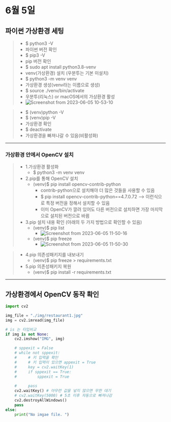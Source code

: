 # 6월 5일

## 파이썬 가상환경 세팅

> - $ python3 -V
> - 파이썬 버전 확인
> - $ pip3 -V
> - pip 버전 확인
> - $ sudo apt install python3.8-venv
> - venv(가상환경) 설치 (우분투는 기본 미설치)
> - $ python3 -m venv venv
> - 가상환경 생성(venv라는 이름으로 생성)
> - $ source ./venv/bin/activate
> - 우분투(리눅스) or macOS에서의 가상환경 활성
> - ![Screenshot from 2023-06-05 10-53-10](https://github.com/ajhwan/OpenCV_study/assets/129160008/d288acc1-805f-406d-93a8-68a1e5b353ed)

> - $ (venv)python -V
> - $ (venv)pip -V
> - 가상환경 확인
> - $ deactivate
> - 가상환경을 빠져나갈 수 있음(비활성화)
------------------------------------------------------------------------------------------------------------------------------------------
### 가상환경 안에서 OpenCV 설치
> - 1.가상환경 활성화
>   - $ python3 -m venv venv
> - 2.pip를 통해 OpenCV 설치
>   - (venv)$ pip install opencv-contrib-python
>     - contrib-python으로 설치해야 더 많은 것들을 사용할 수 있음
>     - $ pip install opencv-contrib-python==4.7.0.72  --> 이런식으로 특정 버전을 정해서 설치할 수 있음
>     - 이미 OpenCV가 깔려 있어도 다른 버전으로 설치하면 가장 마지막으로 설치된 버전으로 바뀜
> - 3.pip 설치 내용 확인 (아래의 두 가지 방법으로 확인할 수 있음)
>   - (venv)$ pip list
>     - ![Screenshot from 2023-06-05 11-50-16](https://github.com/ajhwan/OpenCV_study/assets/129160008/9e5d53f0-33fc-4693-bc59-b941aa04005b)
>   - (venv)$ pip freeze
>     - ![Screenshot from 2023-06-05 11-50-30](https://github.com/ajhwan/OpenCV_study/assets/129160008/efba06b5-6aa0-46f8-8fe0-4a431a6a1e57)

> - 4.pip 의존성패키지를 내보내기
>   - (venv)$ pip freeze > requirements.txt
> - 5.pip 의존성패키지 복원
>   - (venv)$ pip install -r requirements.txt
---------------------------------------------------------------------------------------------------------------------------------------------------
## 가상환경에서 OpenCV 동작 확인
```python
import cv2

img_file = "./img/restaurant1.jpg"
img = cv2.imread(img_file)

# is 는 타입비교
if img is not None:
    cv2.imshow("IMG", img)

    # sppexit = False
    # while not sppexit:
    #     # 키 입력을 확인
    #     # 키 입력이 있으면 appexit = True
    #     key = cv2.waitKey(1)
    #     if sppexit == True:
    #         sppexit = True
        
    #     pass
    cv2.waitKey() # 아무런 값을 넣지 않으면 무한 대기
    # cv2.waitKey(5000) # 5초 이후 자동으로 빠져나감
    cv2.destroyAllWindows()
    pass
else:
    print("No imgae file. ")
```


